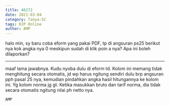 ```yaml
---
title: 46272
date: 2021-03-04
category: Tanya-SC
tags: DJP Online
author: AMP
---
```


halo min, sy baru coba eform yang pakai PDF, tp di angsuran ps25 berikut nya kok angka nya 0 meskipun sudah di klik poin a nya? Apa ini boleh dilaporkan?

---

maaf lama jawabnya. Kudu nyoba dulu di eform td. Kolom ini memang tidak menghitung secara otomatis, jd wp harus ngitung sendiri dulu brp angsuran pph pasal 25 nya, kemudian pindahkan angka hasil hitungannya ke kolom ini. Yg kolom norma jg gt. Ketika masukkan bruto dan tarif norma, dia tidak secara otomatis ngitung nilai ph netto nya.

`AMP`
